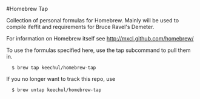 #Homebrew Tap

Collection of personal formulas for Homebrew. Mainly will be used to compile ifeffit and requirements for Bruce Ravel's Demeter.

For information on Homebrew itself see http://mxcl.github.com/homebrew/

To use the formulas specified here, use the tap subcommand to pull them in.

```
  $ brew tap keechul/homebrew-tap
```

If you no longer want to track this repo, use

```
  $ brew untap keechul/homebrew-tap
```